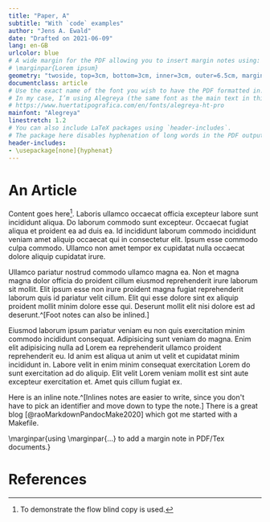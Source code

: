 ```yaml
---
title: "Paper, A"
subtitle: "With `code` examples"
author: "Jens A. Ewald"
date: "Drafted on 2021-06-09"
lang: en-GB 
urlcolor: blue
# A wide margin for the PDF allowing you to insert margin notes using:
# \marginpar{Lorem ipsum}
geometry: "twoside, top=3cm, bottom=3cm, inner=3cm, outer=6.5cm, marginparwidth=3cm, marginparsep=0.5cm"
documentclass: article
# Use the exact name of the font you wish to have the PDF formatted in.
# In my case, I’m using Alegreya (the same font as the main text in this blog): 
# https://www.huertatipografica.com/en/fonts/alegreya-ht-pro
mainfont: "Alegreya"
linestretch: 1.2
# You can also include LaTeX packages using `header-includes`.
# The package here disables hyphenation of long words in the PDF output.
header-includes:
- \usepackage[none]{hyphenat}
---
```



# An Article

Content goes here[^Content]. Laboris ullamco occaecat officia excepteur labore sunt incididunt aliqua. Do laborum commodo sunt excepteur. Occaecat fugiat aliqua et proident ea ad duis ea. Id incididunt laborum commodo incididunt veniam amet aliquip occaecat qui in consectetur elit. Ipsum esse commodo culpa commodo. Ullamco non amet tempor ex cupidatat nulla occaecat dolore aliquip cupidatat irure.

[^Content]: To demonstrate the flow blind copy is used.

Ullamco pariatur nostrud commodo ullamco magna ea. Non et magna magna dolor officia do proident cillum eiusmod reprehenderit irure laborum sit mollit. Elit ipsum esse non irure proident magna fugiat reprehenderit laborum quis id pariatur velit cillum. Elit qui esse dolore sint ex aliquip proident mollit minim dolore esse qui. Deserunt mollit elit nisi dolore est ad deserunt.^[Foot notes can also be inlined.]

Eiusmod laborum ipsum pariatur veniam eu non quis exercitation minim commodo incididunt consequat. Adipisicing sunt veniam do magna. Enim elit adipisicing nulla ad Lorem ea reprehenderit ullamco proident reprehenderit eu. Id anim est aliqua ut anim ut velit et cupidatat minim incididunt in. Labore velit in enim minim consequat exercitation Lorem do sunt exercitation ad do aliquip. Elit velit Lorem veniam mollit est sint aute excepteur exercitation et. Amet quis cillum fugiat ex.


Here is an inline note.^[Inlines notes are easier to write, since
you don't have to pick an identifier and move down to type the
note.] There is a great blog [@raoMarkdownPandocMake2020] which got me started with a Makefile.

\marginpar{using \\marginpar\{…\} to add a margin note in PDF/Tex documents.}

# References